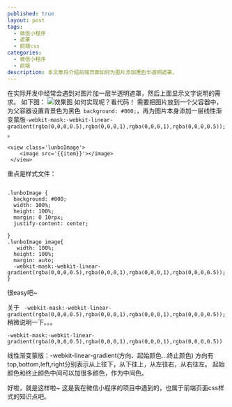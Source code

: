 ```yaml
---
published: true
layout: post
tags:
  - 微信小程序
  - 遮罩
  - 前端css
categories:
  - 微信小程序
  - 前端
description: 本文章将介绍前端页面如何为图片添加黑色半透明遮罩。
---
```

在实际开发中经常会遇到对图片加一层半透明遮罩，然后上面显示文字说明的需求。
如下图：
![效果图](http://img.blog.csdn.net/20180205184844552?watermark/2/text/aHR0cDovL2Jsb2cuY3Nkbi5uZXQvZnhqenp5bw==/font/5a6L5L2T/fontsize/400/fill/I0JBQkFCMA==/dissolve/70/gravity/SouthEast)
如何实现呢？看代码！
需要把图片放到一个父容器中，为父容器设置背景色为黑色` background: #000;`，再为图片本身添加一层线性渐变蒙版`-webkit-mask:-webkit-linear-gradient(rgba(0,0,0,0.5),rgba(0,0,0,1),rgba(0,0,0,1),rgba(0,0,0,0.5));`。
```
<view class='lunboImage'>
    <image src='{{item}}'></image>
 </view>
```
重点是样式文件：

```

.lunboImage {
  background: #000;
  width: 100%;
  height: 100%;
  margin: 0 10rpx;
  justify-content: center;
 
}
.lunboImage image{
   width: 100%;
  height: 100%;
  margin: auto;
  -webkit-mask:-webkit-linear-gradient(rgba(0,0,0,0.5),rgba(0,0,0,1),rgba(0,0,0,1),rgba(0,0,0,0.5));
}
```

很easy吧~

关于
` -webkit-mask:-webkit-linear-gradient(rgba(0,0,0,0.5),rgba(0,0,0,1),rgba(0,0,0,1),rgba(0,0,0,0.5));`
稍微说明一下。。。

```
-webkit-mask:-webkit-linear-gradient(rgba(0,0,0,0.5),rgba(0,0,0,1),rgba(0,0,0,1),rgba(0,0,0,0.5))
```
线性渐变蒙版：-webkit-linear-gradient(方向、起始颜色...终止颜色)
方向有top,bottom,left,right分别表示从上往下，从下往上，从左往右，从右往左。
起始颜色和终止颜色中间可以加很多颜色，作为中间色。

好啦，就是这样啦~
这是我在微信小程序的项目中遇到的，也属于前端页面css样式的知识点吧。
